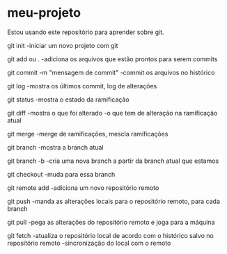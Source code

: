 # meu-projeto
Estou usando este repositório para aprender sobre git.

git init
-iniciar um novo projeto com git

git add <nome-arquivo> ou .
-adiciona os arquivos que estão prontos para serem commits

git commit -m "mensagem de commit"
-commit os arquivos no histórico

git log
-mostra os últimos commit, log de alterações

git status
-mostra o estado da ramificação

git diff
-mostra o que foi alterado
-o que tem de alteração na ramificação atual

git merge
-merge de ramificações, mescla ramificações

git branch
-mostra a branch atual

git branch -b <nome-da-branch>
-cria uma nova branch a partir da branch atual que estamos

git checkout <nome-da-branch>
-muda para essa branch 

git remote add <nome> <URL>
-adiciona um novo repositório remoto

git push <nome> <nome-da-branch>
-manda as alterações locais para o repositório remoto, para cada branch

git pull <nome> <nome-da-branch>
-pega as alterações do repositório remoto e joga para a máquina

git fetch
-atualiza o repositório local de acordo com o histórico salvo no repositório remoto
-sincronização do local com o remoto